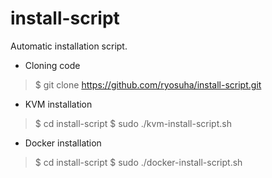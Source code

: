 # install-script

Automatic installation script.

- Cloning code
> $ git clone https://github.com/ryosuha/install-script.git



- KVM installation
> $ cd install-script
> $ sudo ./kvm-install-script.sh

- Docker installation
> $ cd install-script
> $ sudo ./docker-install-script.sh
